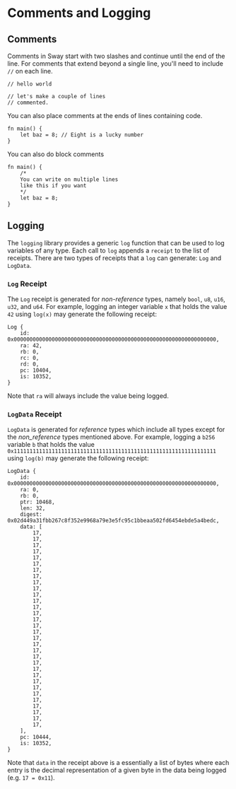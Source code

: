 # Comments and Logging

## Comments

Comments in Sway start with two slashes and continue until the end of the line. For comments that extend beyond a single line, you'll need to include `//` on each line.

```sway
// hello world
```

```sway
// let's make a couple of lines
// commented.
```

You can also place comments at the ends of lines containing code.

```sway
fn main() {
    let baz = 8; // Eight is a lucky number
}
```

You can also do block comments

```sway
fn main() {
    /*
    You can write on multiple lines
    like this if you want
    */
    let baz = 8;
}
```

## Logging

The `logging` library provides a generic `log` function that can be used to log variables of any type. Each call to `log` appends a `receipt` to the list of receipts. There are two types of receipts that a `log` can generate: `Log` and `LogData`.

### `Log` Receipt

The `Log` receipt is generated for _non-reference_ types, namely `bool`, `u8`, `u16`, `u32`, and `u64`. For example, logging an integer variable `x` that holds the value `42` using `log(x)` may generate the following receipt:

```console
Log {
    id: 0x0000000000000000000000000000000000000000000000000000000000000000,
    ra: 42,
    rb: 0,
    rc: 0,
    rd: 0,
    pc: 10404,
    is: 10352,
}
```

Note that `ra` will always include the value being logged.

### `LogData` Receipt

`LogData` is generated for _reference_ types which include all types except for the _non_reference_ types mentioned above. For example, logging a `b256` variable `b` that holds the value `0x1111111111111111111111111111111111111111111111111111111111111111` using `log(b)` may generate the following receipt:

```console
LogData {
    id: 0x0000000000000000000000000000000000000000000000000000000000000000,
    ra: 0,
    rb: 0,
    ptr: 10468,
    len: 32,
    digest: 0x02d449a31fbb267c8f352e9968a79e3e5fc95c1bbeaa502fd6454ebde5a4bedc,
    data: [
        17,
        17,
        17,
        17,
        17,
        17,
        17,
        17,
        17,
        17,
        17,
        17,
        17,
        17,
        17,
        17,
        17,
        17,
        17,
        17,
        17,
        17,
        17,
        17,
        17,
        17,
        17,
        17,
        17,
        17,
        17,
        17,
    ],
    pc: 10444,
    is: 10352,
}
```

Note that `data` in the receipt above is a essentially a list of bytes where each entry is the decimal representation of a given byte in the data being logged (e.g. `17 = 0x11`).
